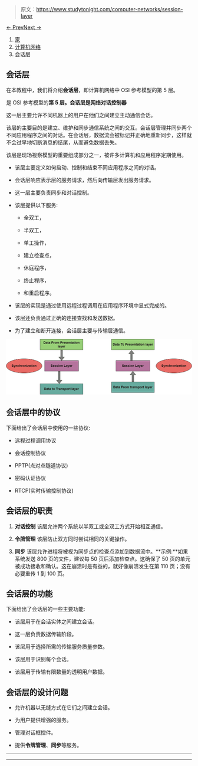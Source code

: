 > 原文：<https://www.studytonight.com/computer-networks/session-layer>

[← Prev](/computer-networks/key-terms-computer-networks "Key Terms")[Next →](/computer-networks/components-of-computer-networks "Components of Computer Networks")

<nav aria-label="breadcrumb">

1.  [家](/)
2.  [计算机网络](/computer-networks)
3.  会话层

</nav>

<article>

# 会话层

在本教程中，我们将介绍**会话层**，即计算机网络中 OSI 参考模型的第 5 层。

是 OSI 参考模型的**第 5 层。会话层是网络对话控制器**

这一层主要允许不同机器上的用户在他们之间建立主动通信会话。

该层的主要目的是建立、维护和同步通信系统之间的交互。会话层管理并同步两个不同应用程序之间的对话。在会话层，数据流会被标记并正确地重新同步，这样就不会过早地切断消息的结尾，从而避免数据丢失。

该层是现场视察模型的重要组成部分之一，被许多计算机和应用程序定期使用。

*   该层主要定义如何启动、控制和结束不同应用程序之间的对话。

*   会话层响应表示层的服务请求，然后向传输层发出服务请求。

*   这一层主要负责同步和对话控制。

*   该层提供以下服务:

    *   全双工，

    *   半双工，

    *   单工操作，

    *   建立检查点，

    *   休庭程序，

    *   终止程序，

    *   和重启程序。

*   该层的实现是通过使用远程过程调用在应用程序环境中显式完成的。

*   该层还负责通过正确的连接查找和发送数据。

*   为了建立和断开连接，会话层主要与传输层通信。

![](img/658a365fa4df632de00270682f128169.png)

## 会话层中的协议

下面给出了会话层中使用的一些协议:

*   远程过程调用协议

*   会话控制协议

*   PPTP(点对点隧道协议)

*   密码认证协议

*   RTCP(实时传输控制协议)

## 会话层的职责

1.  **对话控制**
    该层允许两个系统以半双工或全双工方式开始相互通信。

2.  **令牌管理**
    该层防止双方同时尝试相同的关键操作。

3.  **同步**
    该层允许进程将被视为同步点的检查点添加到数据流中。**示例:**如果系统发送 800 页的文件，建议每 50 页后添加检查点。这确保了 50 页的单元被成功接收和确认。这在崩溃时是有益的，就好像崩溃发生在第 110 页；没有必要重传 1 到 100 页。

## 会话层的功能

下面给出了会话层的一些主要功能:

*   该层用于在会话实体之间建立会话。

*   这一层负责数据传输阶段。

*   该层用于选择所需的传输服务质量参数。

*   该层用于识别每个会话。

*   该层用于传输有限数量的透明用户数据。

## 会话层的设计问题

*   允许机器以无缝方式在它们之间建立会话。

*   为用户提供增强的服务。

*   管理对话框控件。

*   提供**令牌管理**、**同步**等服务。

</article>

* * *

* * *